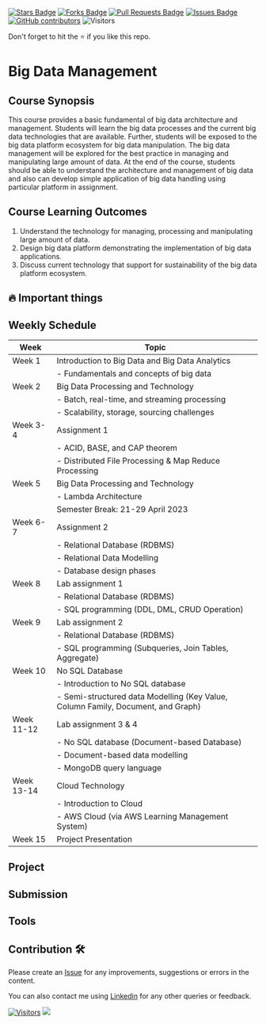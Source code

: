 <a href="https://github.com/drshahizan/software-engineering/stargazers"><img src="https://img.shields.io/github/stars/drshahizan/BDM" alt="Stars Badge"/></a>
<a href="https://github.com/drshahizan/software-engineering/network/members"><img src="https://img.shields.io/github/forks/drshahizan/BDM" alt="Forks Badge"/></a>
<a href="https://github.com/drshahizan/software-engineering/pulls"><img src="https://img.shields.io/github/issues-pr/drshahizan/BDM" alt="Pull Requests Badge"/></a>
<a href="https://github.com/drshahizan/software-engineering"><img src="https://img.shields.io/github/issues/drshahizan/BDM" alt="Issues Badge"/></a>
<a href="https://github.com/drshahizan/software-engineering/graphs/contributors"><img alt="GitHub contributors" src="https://img.shields.io/github/contributors/drshahizan/BDM?color=2b9348"></a>
![Visitors](https://api.visitorbadge.io/api/visitors?path=https%3A%2F%2Fgithub.com%2Fdrshahizan%2Fsoftware-engineering&labelColor=%23d9e3f0&countColor=%23697689&style=flat)

Don't forget to hit the :star: if you like this repo.

# Big Data Management

## Course Synopsis
This course provides a basic fundamental of big data architecture and management.  Students will learn the big data processes and the current big data technologies that are available. Further, students will be exposed to the big data platform ecosystem for big data manipulation. The big data management will be explored for the best practice in managing and manipulating large amount of data. At the end of the course, students should be able to understand the architecture and management of big data and also can develop simple application of big data handling using particular platform in assignment.

## Course Learning Outcomes
1. Understand the technology for managing, processing and manipulating large amount of data.
2. Design big data platform demonstrating the implementation of big data applications.
3. Discuss current technology that support for sustainability of the big data platform ecosystem.

## 🔥 Important things


## Weekly Schedule

| Week     | Topic                                                   |
|----------|---------------------------------------------------------|
| Week 1   | Introduction to Big Data and Big Data Analytics        |
|           | - Fundamentals and concepts of big data                 |
| Week 2   | Big Data Processing and Technology                      |
|           | - Batch, real-time, and streaming processing             |
|           | - Scalability, storage, sourcing challenges             |
| Week 3-4 | Assignment 1                                           |
|           | - ACID, BASE, and CAP theorem                            |
|           | - Distributed File Processing & Map Reduce Processing    |
| Week 5   | Big Data Processing and Technology                      |
|           | - Lambda Architecture                                   |
|           | Semester Break: 21-29 April 2023                        |
| Week 6-7 | Assignment 2                                           |
|           | - Relational Database (RDBMS)                           |
|           | - Relational Data Modelling                             |
|           | - Database design phases                                |
| Week 8   | Lab assignment 1                                       |
|           | - Relational Database (RDBMS)                           |
|           | - SQL programming (DDL, DML, CRUD Operation)            |
| Week 9   | Lab assignment 2                                       |
|           | - Relational Database (RDBMS)                           |
|           | - SQL programming (Subqueries, Join Tables, Aggregate)  |
| Week 10  | No SQL Database                                        |
|           | - Introduction to No SQL database                       |
|           | - Semi-structured data Modelling (Key Value, Column Family, Document, and Graph) |
| Week 11-12| Lab assignment 3 & 4                                   |
|           | - No SQL database (Document-based Database)             |
|           | - Document-based data modelling                         |
|           | - MongoDB query language                               |
| Week 13-14| Cloud Technology                                       |
|           | - Introduction to Cloud                                |
|           | - AWS Cloud (via AWS Learning Management System)        |
| Week 15  | Project Presentation                                   |


## Project

## Submission

## Tools

## Contribution 🛠️
Please create an [Issue](https://github.com/drshahizan/software-engineering/issues) for any improvements, suggestions or errors in the content.

You can also contact me using [Linkedin](https://www.linkedin.com/in/drshahizan/) for any other queries or feedback.

[![Visitors](https://api.visitorbadge.io/api/visitors?path=https%3A%2F%2Fgithub.com%2Fdrshahizan&labelColor=%23697689&countColor=%23555555&style=plastic)](https://visitorbadge.io/status?path=https%3A%2F%2Fgithub.com%2Fdrshahizan)
![](https://hit.yhype.me/github/profile?user_id=81284918)


